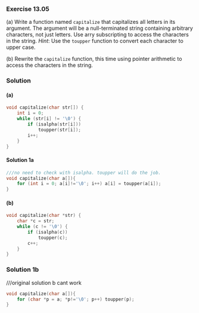 ### Exercise 13.05
(a) Write a function named `capitalize` that capitalizes all letters in its
argument. The argument will be a null-terminated string containing arbitrary
characters, not just letters. Use arry subscripting to access the characters in
the string. *Hint*: Use the `toupper` function to convert each character to
upper case.

(b) Rewrite the `capitalize` function, this time using pointer arithmetic to
access the characters in the string.

### Solution
#### (a)

```c
void capitalize(char str[]) {
    int i = 0;
    while (str[i] != '\0') {
        if (isalpha(str[i]))
            toupper(str[i]);
        i++;
    }
}
```

#### Solution 1a
```c
///no need to check with isalpha. toupper will do the job.
void capitalize(char a[]){
    for (int i = 0; a[i]!='\0'; i++) a[i] = toupper(a[i]);
}

```
#### (b)

```c
void capitalize(char *str) {
    char *c = str;
    while (c != '\0') {
        if (isalpha(c))
            toupper(c);
        c++;
    }
}
```
### Solution 1b
///original solution b cant work
```c
void capitalize(char a[]){
    for (char *p = a; *p!='\0'; p++) toupper(p);
}
```
